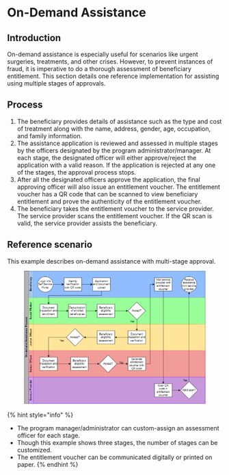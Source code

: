 # On-Demand Assistance

## Introduction

On-demand assistance is especially useful for scenarios like urgent surgeries, treatments, and other crises. However, to prevent instances of fraud, it is imperative to do a thorough assessment of beneficiary entitlement. This section details one reference implementation for assisting using multiple stages of approvals.

## Process

1. The beneficiary provides details of assistance such as the type and cost of treatment along with the name, address, gender, age, occupation, and family information.
2. The assistance application is reviewed and assessed in multiple stages by the officers designated by the program administrator/manager. At each stage, the designated officer will either approve/reject the application with a valid reason. If the application is rejected at any one of the stages, the approval process stops.
3. After all the designated officers approve the application, the final approving officer will also issue an entitlement voucher. The entitlement voucher has a QR code that can be scanned to view beneficiary entitlement and prove the authenticity of the entitlement voucher.
4. The beneficiary takes the entitlement voucher to the service provider. The service provider scans the entitlement voucher. If the QR scan is valid, the service provider assists the beneficiary.

## Reference scenario

This example describes on-demand assistance with multi-stage approval.&#x20;

<figure><img src="../.gitbook/assets/image (2).png" alt=""><figcaption></figcaption></figure>

{% hint style="info" %}
* The program manager/administrator can custom-assign an assessment officer for each stage.&#x20;
* Though this example shows three stages, the number of stages can be customized.&#x20;
* The entitlement voucher can be communicated digitally or printed on paper.&#x20;
{% endhint %}
